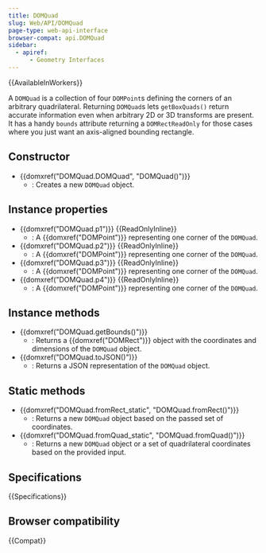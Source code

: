 ```yaml
---
title: DOMQuad
slug: Web/API/DOMQuad
page-type: web-api-interface
browser-compat: api.DOMQuad
sidebar:
  - apiref:
      - Geometry Interfaces
---
```


{{AvailableInWorkers}}

A `DOMQuad` is a collection of four `DOMPoint`s defining the corners of an arbitrary quadrilateral. Returning `DOMQuad`s lets `getBoxQuads()` return accurate information even when arbitrary 2D or 3D transforms are present. It has a handy `bounds` attribute returning a `DOMRectReadOnly` for those cases where you just want an axis-aligned bounding rectangle.

## Constructor

- {{domxref("DOMQuad.DOMQuad", "DOMQuad()")}}
  - : Creates a new `DOMQuad` object.

## Instance properties

- {{domxref("DOMQuad.p1")}} {{ReadOnlyInline}}
  - : A {{domxref("DOMPoint")}} representing one corner of the `DOMQuad`.
- {{domxref("DOMQuad.p2")}} {{ReadOnlyInline}}
  - : A {{domxref("DOMPoint")}} representing one corner of the `DOMQuad`.
- {{domxref("DOMQuad.p3")}} {{ReadOnlyInline}}
  - : A {{domxref("DOMPoint")}} representing one corner of the `DOMQuad`.
- {{domxref("DOMQuad.p4")}} {{ReadOnlyInline}}
  - : A {{domxref("DOMPoint")}} representing one corner of the `DOMQuad`.

## Instance methods

- {{domxref("DOMQuad.getBounds()")}}
  - : Returns a {{domxref("DOMRect")}} object with the coordinates and dimensions of the `DOMQuad` object.
- {{domxref("DOMQuad.toJSON()")}}
  - : Returns a JSON representation of the `DOMQuad` object.

## Static methods

- {{domxref("DOMQuad.fromRect_static", "DOMQuad.fromRect()")}}
  - : Returns a new `DOMQuad` object based on the passed set of coordinates.
- {{domxref("DOMQuad.fromQuad_static", "DOMQuad.fromQuad()")}}
  - : Returns a new `DOMQuad` object or a set of quadrilateral coordinates based on the provided input.

## Specifications

{{Specifications}}

## Browser compatibility

{{Compat}}
